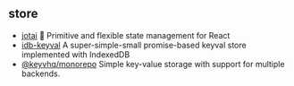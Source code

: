 ## store

- [jotai](https://github.com/pmndrs/jotai) 👻 Primitive and flexible state management for React
- [idb-keyval](https://github.com/jakearchibald/idb-keyval) A super-simple-small promise-based keyval store implemented with IndexedDB
- [@keyvhq/monorepo](https://github.com/microlinkhq/keyv) Simple key-value storage with support for multiple backends.